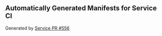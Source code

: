 ## Automatically Generated Manifests for Service CI
Generated by [Service PR #556](https://github.com/trustyai-explainability/trustyai-explainability/pull/556)
